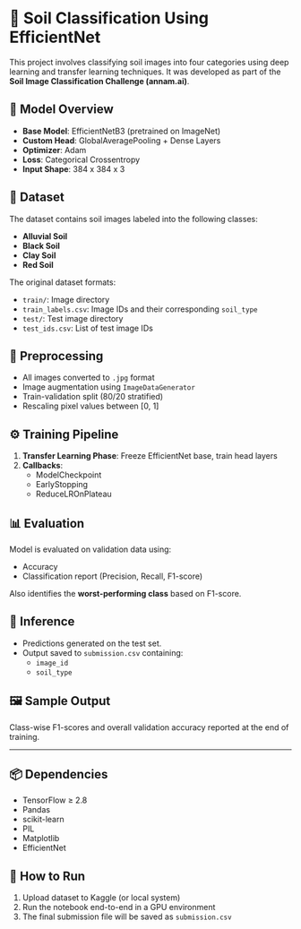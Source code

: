 # 🌱 Soil Classification Using EfficientNet

This project involves classifying soil images into four categories using deep learning and transfer learning techniques. It was developed as part of the **Soil Image Classification Challenge (annam.ai)**.

## 🧠 Model Overview

- **Base Model**: EfficientNetB3 (pretrained on ImageNet)
- **Custom Head**: GlobalAveragePooling + Dense Layers
- **Optimizer**: Adam
- **Loss**: Categorical Crossentropy
- **Input Shape**: 384 x 384 x 3

## 📁 Dataset

The dataset contains soil images labeled into the following classes:

- **Alluvial Soil**
- **Black Soil**
- **Clay Soil**
- **Red Soil**

The original dataset formats:
- `train/`: Image directory
- `train_labels.csv`: Image IDs and their corresponding `soil_type`
- `test/`: Test image directory
- `test_ids.csv`: List of test image IDs

## 🔄 Preprocessing

- All images converted to `.jpg` format
- Image augmentation using `ImageDataGenerator`
- Train-validation split (80/20 stratified)
- Rescaling pixel values between [0, 1]

## ⚙️ Training Pipeline

1. **Transfer Learning Phase**: Freeze EfficientNet base, train head layers
2. **Callbacks**:
   - ModelCheckpoint
   - EarlyStopping
   - ReduceLROnPlateau

## 📊 Evaluation

Model is evaluated on validation data using:
- Accuracy
- Classification report (Precision, Recall, F1-score)

Also identifies the **worst-performing class** based on F1-score.

## 🧪 Inference

- Predictions generated on the test set.
- Output saved to `submission.csv` containing:
  - `image_id`
  - `soil_type`

## 🖼️ Sample Output

Class-wise F1-scores and overall validation accuracy reported at the end of training.

---

## 📦 Dependencies

- TensorFlow ≥ 2.8
- Pandas
- scikit-learn
- PIL
- Matplotlib
- EfficientNet

## 🚀 How to Run

1. Upload dataset to Kaggle (or local system)
2. Run the notebook end-to-end in a GPU environment
3. The final submission file will be saved as `submission.csv`

